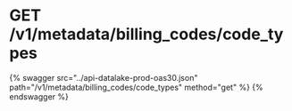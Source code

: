 # GET /v1/metadata/billing_codes/code_types

{% swagger src="../api-datalake-prod-oas30.json" path="/v1/metadata/billing_codes/code_types" method="get" %}
{% endswagger %}

